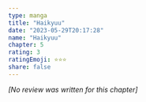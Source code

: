 ```yaml
---
type: manga
title: "Haikyuu"
date: "2023-05-29T20:17:28"
name: "Haikyuu"
chapter: 5
rating: 3
ratingEmoji: ⭐️⭐️⭐️
share: false
---
```


_[No review was written for this chapter]_
